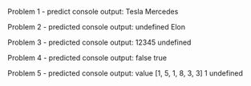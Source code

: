 Problem 1 - predict console output:
Tesla
Mercedes

Problem 2 - predicted console output:
undefined
Elon

Problem 3 - predicted console output:
12345
undefined

Problem 4 - predicted console output:
false
true

Problem 5 - predicted console output:
value
[1, 5, 1, 8, 3, 3]
1
undefined